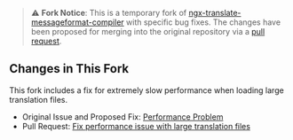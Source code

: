 > :warning: **Fork Notice**: This is a temporary fork of [ngx-translate-messageformat-compiler](https://github.com/lephyrus/ngx-translate-messageformat-compiler) with specific bug fixes. The changes have been proposed for merging into the original repository via a [pull request](https://github.com/lephyrus/ngx-translate-messageformat-compiler/pull/111).

## Changes in This Fork

This fork includes a fix for extremely slow performance when loading large translation files.
- Original Issue and Proposed Fix: [Performance Problem](https://github.com/lephyrus/ngx-translate-messageformat-compiler/issues/110)
- Pull Request: [Fix performance issue with large translation files](https://github.com/lephyrus/ngx-translate-messageformat-compiler/pull/111)
